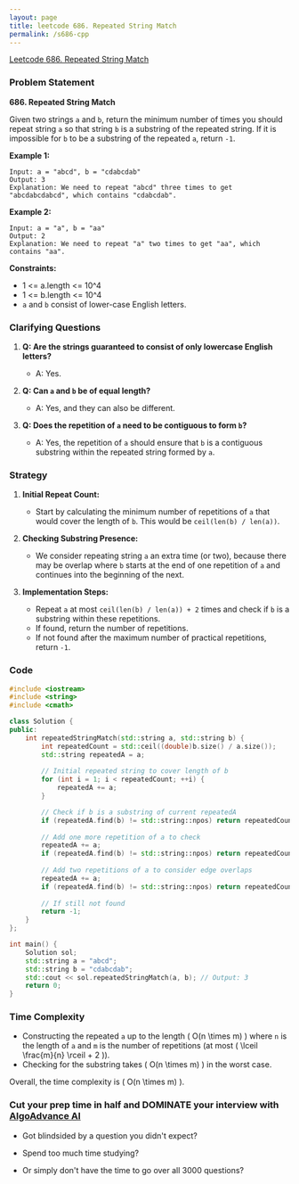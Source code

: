 ```yaml
---
layout: page
title: leetcode 686. Repeated String Match
permalink: /s686-cpp
---
```

[Leetcode 686. Repeated String Match](https://algoadvance.github.io/algoadvance/l686)
### Problem Statement

**686. Repeated String Match**

Given two strings `a` and `b`, return the minimum number of times you should repeat string `a` so that string `b` is a substring of the repeated string. If it is impossible for `b` to be a substring of the repeated `a`, return `-1`.

**Example 1:**
```
Input: a = "abcd", b = "cdabcdab"
Output: 3
Explanation: We need to repeat "abcd" three times to get "abcdabcdabcd", which contains "cdabcdab".
```

**Example 2:**
```
Input: a = "a", b = "aa"
Output: 2
Explanation: We need to repeat "a" two times to get "aa", which contains "aa".
```

**Constraints:**
- 1 <= a.length <= 10^4
- 1 <= b.length <= 10^4
- `a` and `b` consist of lower-case English letters.

### Clarifying Questions

1. **Q: Are the strings guaranteed to consist of only lowercase English letters?**
   - A: Yes.

2. **Q: Can `a` and `b` be of equal length?**
   - A: Yes, and they can also be different.

3. **Q: Does the repetition of `a` need to be contiguous to form `b`?**
   - A: Yes, the repetition of `a` should ensure that `b` is a contiguous substring within the repeated string formed by `a`.

### Strategy

1. **Initial Repeat Count:** 
   - Start by calculating the minimum number of repetitions of `a` that would cover the length of `b`. This would be `ceil(len(b) / len(a))`.

2. **Checking Substring Presence:**
   - We consider repeating string `a` an extra time (or two), because there may be overlap where `b` starts at the end of one repetition of `a` and continues into the beginning of the next.

3. **Implementation Steps:**
   - Repeat `a` at most `ceil(len(b) / len(a)) + 2` times and check if `b` is a substring within these repetitions.
   - If found, return the number of repetitions.
   - If not found after the maximum number of practical repetitions, return `-1`.

### Code

```cpp
#include <iostream>
#include <string>
#include <cmath>

class Solution {
public:
    int repeatedStringMatch(std::string a, std::string b) {
        int repeatedCount = std::ceil((double)b.size() / a.size());
        std::string repeatedA = a;
        
        // Initial repeated string to cover length of b
        for (int i = 1; i < repeatedCount; ++i) {
            repeatedA += a;
        }

        // Check if b is a substring of current repeatedA
        if (repeatedA.find(b) != std::string::npos) return repeatedCount;
        
        // Add one more repetition of a to check
        repeatedA += a;
        if (repeatedA.find(b) != std::string::npos) return repeatedCount + 1;
        
        // Add two repetitions of a to consider edge overlaps
        repeatedA += a;
        if (repeatedA.find(b) != std::string::npos) return repeatedCount + 2;
        
        // If still not found
        return -1;
    }
};

int main() {
    Solution sol;
    std::string a = "abcd";
    std::string b = "cdabcdab";
    std::cout << sol.repeatedStringMatch(a, b); // Output: 3
    return 0;
}
```

### Time Complexity

- Constructing the repeated `a` up to the length \( O(n \times m) \) where `n` is the length of `a` and `m` is the number of repetitions (at most \( \lceil \frac{m}{n} \rceil + 2 \)).
- Checking for the substring takes \( O(n \times m) \) in the worst case.

Overall, the time complexity is \( O(n \times m) \).


### Cut your prep time in half and DOMINATE your interview with [AlgoAdvance AI](https://algoAdvance.com)

- Got blindsided by a question you didn't expect?

- Spend too much time studying?

- Or simply don't have the time to go over all 3000 questions?

